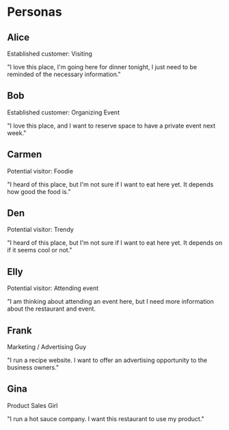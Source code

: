 # Personas

## Alice

Established customer: Visiting

"I love this place, I'm going here for dinner tonight, I just need to be reminded of the necessary information."

## Bob

Established customer: Organizing Event

"I love this place, and I want to reserve space to have a private event next week."

## Carmen

Potential visitor: Foodie

"I heard of this place, but I'm not sure if I want to eat here yet. It depends how good the food is."

## Den

Potential visitor: Trendy

"I heard of this place, but I'm not sure if I want to eat here yet. It depends on if it seems cool or not."

## Elly

Potential visitor: Attending event

"I am thinking about attending an event here, but I need more information about the restaurant and event.

## Frank

Marketing / Advertising Guy

"I run a recipe website. I want to offer an advertising opportunity to the business owners."

## Gina

Product Sales Girl

"I run a hot sauce company. I want this restaurant to use my product."
